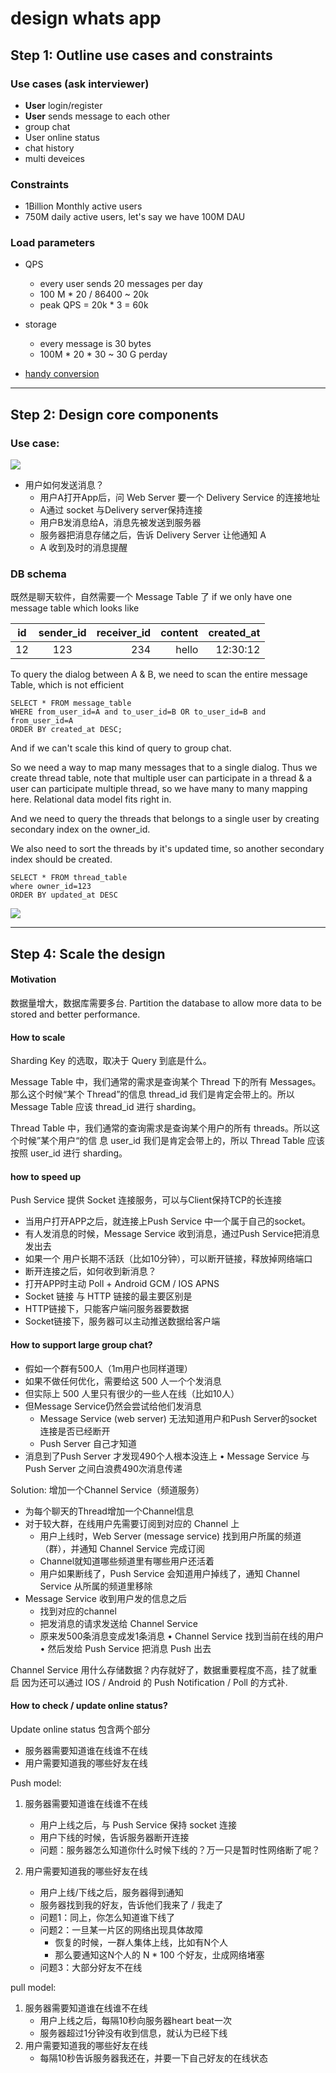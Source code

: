 # design whats app

## Step 1: Outline use cases and constraints

### Use cases (ask interviewer)

* **User** login/register
* **User** sends message to each other
* group chat
* User online status
* chat history
* multi deveices

### Constraints
* 1Billion Monthly active users
* 750M daily active users, let's say we have 100M DAU

### Load parameters

* QPS
  * every user sends 20 messages per day
  * 100 M * 20 / 86400 ~ 20k
  * peak QPS = 20k * 3 = 60k
* storage
  * every message is 30 bytes
  * 100M * 20 * 30 ~ 30 G perday

* [handy conversion](back-of-env/#handy-conversion-guide)

---

## Step 2: Design core components


### Use case:
![](../images/6.jpeg)

* 用户如何发送消息？
    * 用户A打开App后，问 Web Server 要一个 Delivery Service 的连接地址
    * A通过 socket 与Delivery server保持连接
    * 用户B发消息给A，消息先被发送到服务器
    * 服务器把消息存储之后，告诉 Delivery Server 让他通知 A
    * A 收到及时的消息提醒

### DB schema
既然是聊天软件，自然需要一个 Message Table 了
if we only have one message table which looks like


| id  | sender_id | receiver_id  | content | created_at|
| ------------- |:-------------:| -----:| ------:|---:|
| 12|123 | 234   |hello |12:30:12 |


To query the dialog between A & B, we need to scan the entire message Table, which is not efficient

```
SELECT * FROM message_table
WHERE from_user_id=A and to_user_id=B OR to_user_id=B and from_user_id=A
ORDER BY created_at DESC;
```

And if we can't scale this kind of query to group chat.

So we need a way to map many messages that to a single dialog.
Thus we create thread table, note that multiple user can participate in a thread & a user can participate multiple thread, so we have many to many mapping here. Relational data model fits right in.

And we need to query the threads that belongs to a single user by creating secondary index on the owner_id.

We also need to sort the threads by it's updated time, so another secondary index should be created.

```
SELECT * FROM thread_table
where owner_id=123
ORDER BY updated_at DESC
```

![](../images/7.png)

---

## Step 4: Scale the design

#### Motivation
数据量增大，数据库需要多台. Partition the database to allow more data to be stored and better performance.

#### How to scale
Sharding Key 的选取，取决于 Query 到底是什么。

Message Table 中，我们通常的需求是查询某个 Thread 下的所有 Messages。那么这个时候“某个
Thread”的信息 thread_id 我们是肯定会带上的。所以 Message Table 应该 thread_id 进行 sharding。

Thread Table 中，我们通常的查询需求是查询某个用户的所有 threads。所以这个时候”某个用户“的信
息 user_id 我们是肯定会带上的，所以 Thread Table 应该按照 user_id 进行 sharding。

#### how to speed up
Push Service 提供 Socket 连接服务，可以与Client保持TCP的长连接
* 当用户打开APP之后，就连接上Push Service 中一个属于自己的socket。
* 有人发消息的时候，Message Service 收到消息，通过Push Service把消息发出去
* 如果一个 用户长期不活跃（比如10分钟），可以断开链接，释放掉网络端口
* 断开连接之后，如何收到新消息？
* 打开APP时主动 Poll + Android GCM / IOS APNS
* Socket 链接 与 HTTP 链接的最主要区别是
* HTTP链接下，只能客户端问服务器要数据
* Socket链接下，服务器可以主动推送数据给客户端

#### How to support large group chat?

* 假如一个群有500人（1m用户也同样道理）
* 如果不做任何优化，需要给这 500 人一个个发消息
* 但实际上 500 人里只有很少的一些人在线（比如10人）
* 但Message Service仍然会尝试给他们发消息
    * Message Service (web server) 无法知道用户和Push Server的socket连接是否已经断开
    * Push Server 自己才知道
* 消息到了Push Server 才发现490个人根本没连上
• Message Service 与 Push Server 之间白浪费490次消息传递

Solution:
增加一个Channel Service（频道服务）

* 为每个聊天的Thread增加一个Channel信息
* 对于较大群，在线用户先需要订阅到对应的 Channel 上
    * 用户上线时，Web Server (message service) 找到用户所属的频道（群），并通知 Channel Service 完成订阅
    * Channel就知道哪些频道里有哪些用户还活着
    * 用户如果断线了，Push Service 会知道用户掉线了，通知 Channel Service 从所属的频道里移除
* Message Service 收到用户发的信息之后
    * 找到对应的channel
    * 把发消息的请求发送给 Channel Service
    * 原来发500条消息变成发1条消息
• Channel Service 找到当前在线的用户
• 然后发给 Push Service 把消息 Push 出去

Channel Service 用什么存储数据？内存就好了，数据重要程度不高，挂了就重启
因为还可以通过 IOS / Android 的 Push Notification / Poll 的方式补.

####  How to check / update online status?

Update online status 包含两个部分

* 服务器需要知道谁在线谁不在线
* 用户需要知道我的哪些好友在线

Push model:

1. 服务器需要知道谁在线谁不在线
    * 用户上线之后，与 Push Service 保持 socket 连接
    * 用户下线的时候，告诉服务器断开连接
    * 问题：服务器怎么知道你什么时候下线的？万一只是暂时性网络断了呢？

2. 用户需要知道我的哪些好友在线
    * 用户上线/下线之后，服务器得到通知
    * 服务器找到我的好友，告诉他们我来了 / 我走了
    * 问题1：同上，你怎么知道谁下线了
    * 问题2：一旦某一片区的网络出现具体故障
        * 恢复的时候，一群人集体上线，比如有N个人
        * 那么要通知这N个人的 N * 100 个好友，㐀成网络堵塞
    * 问题3：大部分好友不在线

pull model:

1. 服务器需要知道谁在线谁不在线
    * 用户上线之后，每隔10秒向服务器heart beat一次
    * 服务器超过1分钟没有收到信息，就认为已经下线
2. 用户需要知道我的哪些好友在线
    * 每隔10秒告诉服务器我还在，并要一下自己好友的在线状态
